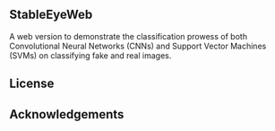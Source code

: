 ## StableEyeWeb

A web version to demonstrate the classification prowess of both Convolutional Neural Networks (CNNs) and Support Vector Machines (SVMs) on classifying fake and real images.

## License

## Acknowledgements
